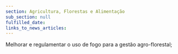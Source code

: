 ```yaml
---
section: Agricultura, Florestas e Alimentação
sub_section: null
fulfilled_date:
links_to_news_articles:
---
```


Melhorar e regulamentar o uso de fogo para a gestão agro-florestal;